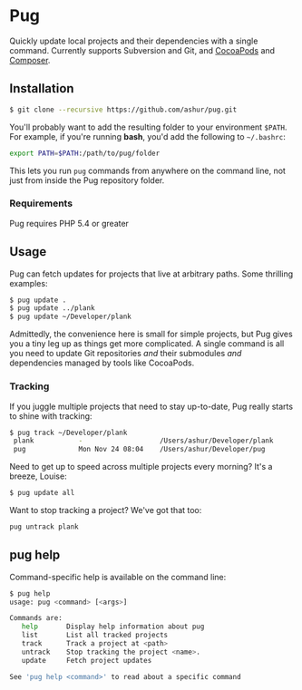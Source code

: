 # Pug

<div style="clear: left;"></div>

Quickly update local projects and their dependencies with a single command. Currently supports Subversion and Git, and [CocoaPods](http://cocoapods.org/) and [Composer](https://getcomposer.org).


## Installation

```bash
$ git clone --recursive https://github.com/ashur/pug.git
```

You'll probably want to add the resulting folder to your environment `$PATH`. For example, if you're running **bash**, you'd add the following to `~/.bashrc`:

```bash
export PATH=$PATH:/path/to/pug/folder
```

This lets you run `pug` commands from anywhere on the command line, not just from inside the Pug repository folder.

### Requirements

Pug requires PHP 5.4 or greater

## Usage

Pug can fetch updates for projects that live at arbitrary paths. Some thrilling examples:

```bash
$ pug update .
$ pug update ../plank
$ pug update ~/Developer/plank
```

Admittedly, the convenience here is small for simple projects, but Pug gives you a tiny leg up as things get more complicated. A single command is all you need to update Git repositories _and_ their submodules _and_ dependencies managed by tools like CocoaPods.

### Tracking

If you juggle multiple projects that need to stay up-to-date, Pug really starts to shine with tracking:

```bash
$ pug track ~/Developer/plank
 plank           -                   /Users/ashur/Developer/plank
 pug             Mon Nov 24 08:04    /Users/ashur/Developer/pug
```

Need to get up to speed across multiple projects every morning? It's a breeze, Louise:

```bash
$ pug update all
```

Want to stop tracking a project? We've got that too:

```bash
pug untrack plank
```


## pug help

Command-specific help is available on the command line:

```bash
$ pug help
usage: pug <command> [<args>]

Commands are:
   help       Display help information about pug
   list       List all tracked projects
   track      Track a project at <path>
   untrack    Stop tracking the project <name>.
   update     Fetch project updates

See 'pug help <command>' to read about a specific command
```
